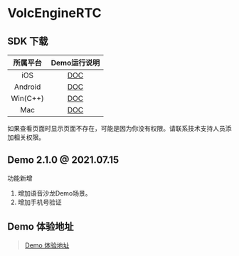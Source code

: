 # VolcEngineRTC

## SDK 下载

| 所属平台 | Demo运行说明 | 
|:---------:| :--------:|
| iOS | [DOC](https://www.volcengine.com/docs/6348/70528)|
| Android | [DOC](https://www.volcengine.com/docs/6348/70527)|
| Win(C++)| [DOC](https://www.volcengine.com/docs/6348/70530)|
| Mac| [DOC](https://www.volcengine.com/docs/6348/70529)|

如果查看页面时显示页面不存在，可能是因为你没有权限。请联系技术支持人员添加相关权限。

## Demo 2.1.0 @ 2021.07.15

功能新增
1. 增加语音沙龙Demo场景。
2. 增加手机号验证

## Demo 体验地址

> [Demo 体验地址](https://www.volcengine.com/docs/6348/70451)
